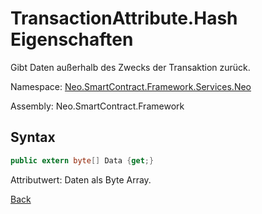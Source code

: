 # TransactionAttribute.Hash Eigenschaften

Gibt Daten außerhalb des Zwecks der Transaktion zurück.

Namespace: [Neo.SmartContract.Framework.Services.Neo](../../neo.md)

Assembly: Neo.SmartContract.Framework

## Syntax

```c#
public extern byte[] Data {get;}
```

Attributwert: Daten als Byte Array.



[Back](../TransactionAttribute.md)
